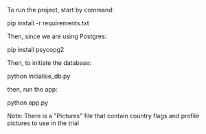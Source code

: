 To run the project, start by command:

pip install -r requirements.txt

Then, since we are using Postgres:

pip install psycopg2

Then, to initiate the database:

python initialise_db.py

then, run the app:

python app.py

Note:
There is a "Pictures" file that contain country flags and profile pictures to use in the trial
